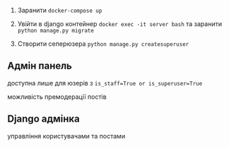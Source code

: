 1. Заранити ```docker-compose up```

2. Увійти в django контейнер ```docker exec -it server bash``` та заранити ```python manage.py migrate```

3. Створити сеперюзера ```python manage.py createsuperuser```

## Адмін панель

доступна лише для юзерів з ```is_staff=True or is_superuser=True```

можливість премодерації постів

## Django адмінка
управління користувачами та постами